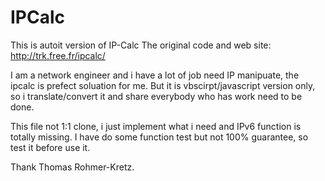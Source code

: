 # IPCalc
This is autoit version of IP-Calc
The original code and web site: http://trk.free.fr/ipcalc/

I am a network engineer and i have a lot of job need IP manipuate, the ipcalc is prefect soluation for me.
But it is vbscirpt/javascript version only, so i translate/convert it and share everybody who has work need to be done.

This file not 1:1 clone, i just implement what i need and IPv6 function is totally missing.
I have do some function test but not 100% guarantee, so test it before use it.

Thank Thomas Rohmer-Kretz.
